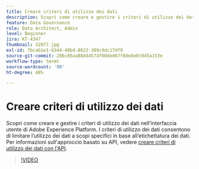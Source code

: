 ```yaml
---
title: Creare criteri di utilizzo dei dati
description: Scopri come creare e gestire i criteri di utilizzo dei dati nell’interfaccia utente di Adobe Experience Platform. I criteri di utilizzo dei dati consentono di limitare l’utilizzo dei dati a scopi specifici in base all’etichettatura dei dati.
feature: Data Governance
role: Data Architect, Admin
level: Beginner
jira: KT-4347
thumbnail: 32977.jpg
exl-id: 7bcab1e1-6344-48bd-8622-309c9dc17df9
source-git-commit: 286c85aa88d44574f00ded67f0de8e0c945a153e
workflow-type: tm+mt
source-wordcount: '90'
ht-degree: 48%

---
```


# Creare criteri di utilizzo dei dati

Scopri come creare e gestire i criteri di utilizzo dei dati nell’interfaccia utente di Adobe Experience Platform. I criteri di utilizzo dei dati consentono di limitare l’utilizzo dei dati a scopi specifici in base all’etichettatura dei dati. Per informazioni sull&#39;approccio basato su API, vedere [creare criteri di utilizzo dei dati con l&#39;API](https://experienceleague.adobe.com/docs/experience-platform/data-governance/policies/create.html).

>[!VIDEO](https://video.tv.adobe.com/v/32977?learn=on&enablevpops)